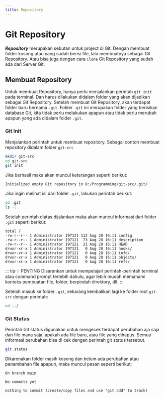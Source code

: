 ```yaml
---
title: Repository
---
```


# Git Repository

**_Repository_** merupakan sebutan untuk project di Git. Dengan membuat folder kosong atau yang sudah berisi file, lalu membuatnya sebagai Git Repository. Atau bisa juga dengan cara `Clone` Git Repository yang sudah ada dari Server Git.

## Membuat Repository

Untuk membuat Repository, hanya perlu menjalankan perintah `git init` pada terminal. Dan harus dilakukan didalam folder yang akan dijadikan sebagai Git Repository. Setelah membuat Git Repository, akan terdapat folder baru bernama `.git`.
Folder `.git` ini merupakan folder yang berisikan database Git, kita tidak perlu melakukan apapun atau tidak perlu merubah apapun yang ada didalam folder `.git`.

### Git Init

Menjalankan perintah untuk membuat repository. Sebagai contoh membuat repository didalam folder `git-src`

```sh
mkdir git-src
cd git-src
git init
```

Jika berhasil maka akan muncul keterangan seperti berikut:

```
Initialized empty Git repository in D:/Programming/git-src/.git/
```

Jika ingin melihat isi dari folder `.git`, lakukan perintah berikut:

```sh
cd .git
ls -l
```

Setelah perintah diatas dijalankan maka akan muncul informasi dari folder `.git` seperti berikut:

```
total 7
-rw-r--r-- 1 Administrator 197121 112 Aug 28 16:11 config     
-rw-r--r-- 1 Administrator 197121  73 Aug 28 16:11 description
-rw-r--r-- 1 Administrator 197121  21 Aug 28 16:11 HEAD       
drwxr-xr-x 1 Administrator 197121   0 Aug 28 16:11 hooks/     
drwxr-xr-x 1 Administrator 197121   0 Aug 28 16:11 info/      
drwxr-xr-x 1 Administrator 197121   0 Aug 28 16:11 objects/   
drwxr-xr-x 1 Administrator 197121   0 Aug 28 16:11 refs/
```

::: tip :bulb: PENTING
Disarankan untuk mempelajari perintah-perintah terminal atau command prompt terlebih dahulu, agar lebih mudah memahami konteks pembuatan file, folder, berpindah direktory, dll.
:::

Setelah masuk ke folder `.git`, sekarang kembalikan lagi ke folder root `git-src` dengan perintah:

```sh
cd ../
```

### Git Status

Perintah Git status digunakan untuk mengecek terdapat perubahan aja saja dan file mana saja, apakah ada file baru, atau file yang dihapus. Semua informasi perubahan bisa di cek dengan perintah git status tersebut.

```sh
git status
```

Dikarenakan folder masih kosong dan belum ada perubahan atau penambahan file apapun, maka muncul pesan seperti berikut:

```
On branch main

No commits yet

nothing to commit (create/copy files and use "git add" to track)
```